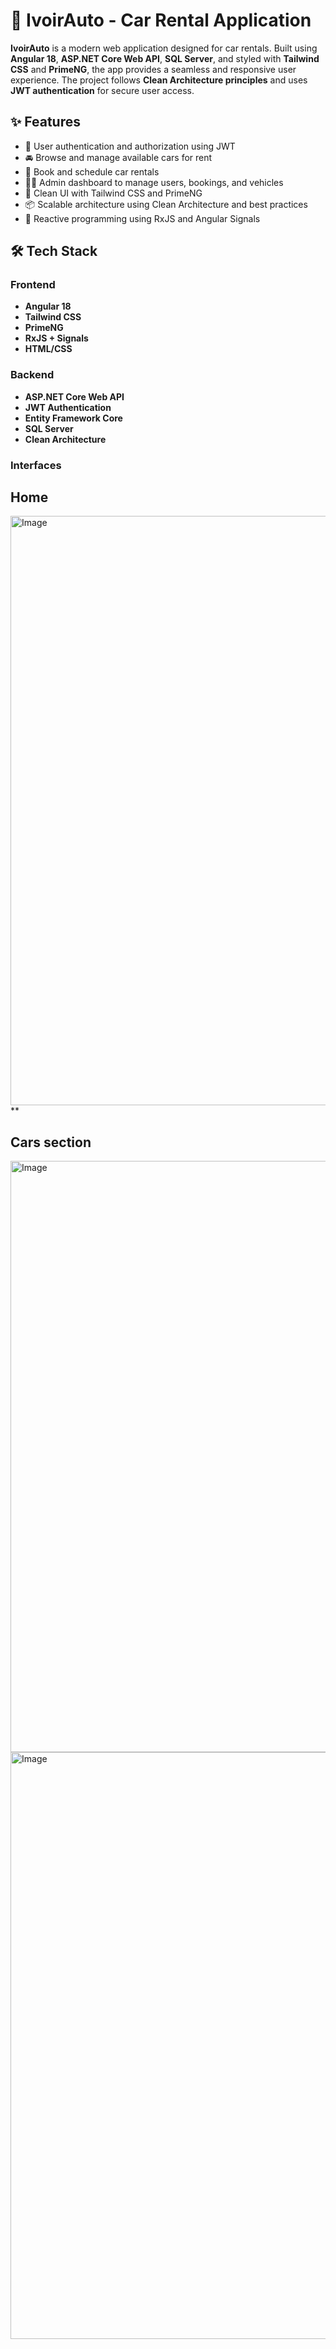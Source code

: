 # 🚗 IvoirAuto - Car Rental Application

**IvoirAuto** is a modern web application designed for car rentals. Built using **Angular 18**, **ASP.NET Core Web API**, **SQL Server**, and styled with **Tailwind CSS** and **PrimeNG**, the app provides a seamless and responsive user experience. The project follows **Clean Architecture principles** and uses **JWT authentication** for secure user access.

## ✨ Features

- 🔐 User authentication and authorization using JWT
- 🚘 Browse and manage available cars for rent
- 📅 Book and schedule car rentals
- 🧑‍💼 Admin dashboard to manage users, bookings, and vehicles
- 🎨 Clean UI with Tailwind CSS and PrimeNG
- 📦 Scalable architecture using Clean Architecture and best practices
- 🔄 Reactive programming using RxJS and Angular Signals

## 🛠️ Tech Stack

### Frontend
- **Angular 18**
- **Tailwind CSS**
- **PrimeNG**
- **RxJS + Signals**
- **HTML/CSS**

### Backend
- **ASP.NET Core Web API**
- **JWT Authentication**
- **Entity Framework Core**
- **SQL Server**
- **Clean Architecture**

### Interfaces
 ## Home
 <img width="943" alt="Image" src="https://github.com/user-attachments/assets/60dfa1d6-083a-461b-a635-a71f0ca189d5" /> **
 
 ## Cars section
 <img width="946" alt="Image" src="https://github.com/user-attachments/assets/72660974-b576-4397-814c-f693f33c09fd" />

 <img width="939" alt="Image" src="https://github.com/user-attachments/assets/9c16db11-8dea-4246-b5e6-21e1d8d595e2" />

